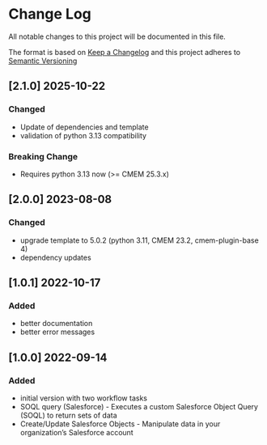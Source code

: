 # Change Log

All notable changes to this project will be documented in this file.

The format is based on [Keep a Changelog](http://keepachangelog.com/) and this project adheres to [Semantic Versioning](https://semver.org/)

## [2.1.0] 2025-10-22

### Changed

- Update of dependencies and template
- validation of python 3.13 compatibility

### Breaking Change

- Requires python 3.13 now (>= CMEM 25.3.x)


## [2.0.0] 2023-08-08

### Changed

- upgrade template to 5.0.2 (python 3.11, CMEM 23.2, cmem-plugin-base 4)
- dependency updates


## [1.0.1] 2022-10-17

### Added

- better documentation
- better error messages


## [1.0.0] 2022-09-14

### Added

- initial version with two workflow tasks
- SOQL query (Salesforce) - Executes a custom Salesforce Object Query (SOQL) to return sets of data
- Create/Update Salesforce Objects - Manipulate data in your organization’s Salesforce account

